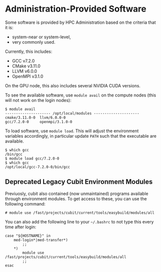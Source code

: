 # Administration-Provided Software

Some software is provided by HPC Administration based on the criteria that it is:

- system-near or system-level,
- very commonly used.

Currently, this includes:

- GCC v7.2.0
- CMake v3.11.0
- LLVM v6.0.0
- OpenMPI v3.1.0

On the GPU node, this also includes several NVIDIA CUDA versions.

To see the available software, use `module avail` on the compute nodes (this will not work on the login nodes):

```terminal
$ module avail
--------------------- /opt/local/modules ---------------------
cmake/3.11.0-0  llvm/6.0.0-0
gcc/7.2.0-0     openmpi/3.1.0-0
```

To load software, use `module load`.
This will adjust the environment variables accordingly, in particular update `PATH` such that the executable are available.

```terminal
$ which gcc
/bin/gcc
$ module load gcc/7.2.0-0
$ which gcc
/opt/local/gcc-7.2.0-0/bin/gcc
```

## Deprecated Legacy Cubit Environment Modules

Previuosly, cubit also contained (now unmaintained) programs available through environment modules. To get access to these, you can use the following command:

```
# module use /fast/projects/cubit/current/tools/easybuild/modules/all
```

You can also add the following line to your `~/.bashrc` to not type this every time after login:

```
case "${HOSTNAME}" in
    med-login*|med-transfer*)
        ;;
    *)
        module use /fast/projects/cubit/current/tools/easybuild/modules/all
        ;;
esac
```

